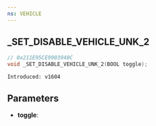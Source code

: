 ```yaml
---
ns: VEHICLE
---
```

## _SET_DISABLE_VEHICLE_UNK_2

```c
// 0x211E95CE9903940C
void _SET_DISABLE_VEHICLE_UNK_2(BOOL toggle);
```

```
Introduced: v1604
```

## Parameters
* **toggle**:

